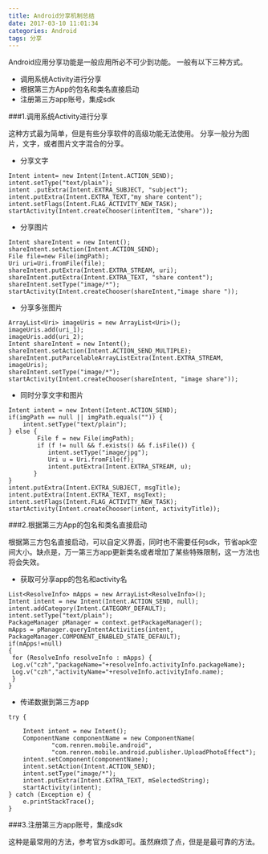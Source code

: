 ```yaml
---
title: Android分享机制总结
date: 2017-03-10 11:01:34
categories: Android
tags: 分享
---
```


Android应用分享功能是一般应用所必不可少到功能。
一般有以下三种方式。

 - 调用系统Activity进行分享 
 - 根据第三方App的包名和类名直接启动 
 - 注册第三方app账号，集成sdk

<!-- more -->


###1.调用系统Activity进行分享

这种方式最为简单，但是有些分享软件的高级功能无法使用。
分享一般分为图片，文字，或者图片文字混合的分享。

 - 分享文字

```
Intent intent= new Intent(Intent.ACTION_SEND);
intent.setType("text/plain");
intent .putExtra(Intent.EXTRA_SUBJECT, "subject");
intent.putExtra(Intent.EXTRA_TEXT,"my share content");
intent.setFlags(Intent.FLAG_ACTIVITY_NEW_TASK);
startActivity(Intent.createChooser(intentItem, "share"));
```

 - 分享图片

```
Intent shareIntent = new Intent(); 
shareIntent.setAction(Intent.ACTION_SEND); 
File file=new File(imgPath);
Uri uri=Uri.fromFile(file);  
shareIntent.putExtra(Intent.EXTRA_STREAM, uri); 
shareIntent.putExtra(Intent.EXTRA_TEXT, "share content");
shareIntent.setType("image/*"); 
startActivity(Intent.createChooser(shareIntent,"image share "));
```

 - 分享多张图片
 

```
ArrayList<Uri> imageUris = new ArrayList<Uri>();
imageUris.add(uri_1); 
imageUris.add(uri_2);
Intent shareIntent = new Intent();
shareIntent.setAction(Intent.ACTION_SEND_MULTIPLE);
shareIntent.putParcelableArrayListExtra(Intent.EXTRA_STREAM, imageUris);
shareIntent.setType("image/*");
startActivity(Intent.createChooser(shareIntent, "image share"));
```

 - 同时分享文字和图片

```
Intent intent = new Intent(Intent.ACTION_SEND);
if(imgPath == null || imgPath.equals("")) {
	intent.setType("text/plain");
} else {
		File f = new File(imgPath);
		if (f != null && f.exists() && f.isFile()) {
	       intent.setType("image/jpg");
	       Uri u = Uri.fromFile(f);
	       intent.putExtra(Intent.EXTRA_STREAM, u);
	   }
}
intent.putExtra(Intent.EXTRA_SUBJECT, msgTitle);
intent.putExtra(Intent.EXTRA_TEXT, msgText);
intent.setFlags(Intent.FLAG_ACTIVITY_NEW_TASK);
startActivity(Intent.createChooser(intent, activityTitle)); 
```

###2.根据第三方App的包名和类名直接启动

根据第三方包名直接启动，可以自定义界面，同时也不需要任何sdk，节省apk空间大小。缺点是，万一第三方app更新类名或者增加了某些特殊限制，这一方法也将会失效。


- 获取可分享app的包名和activity名
	 

```
List<ResolveInfo> mApps = new ArrayList<ResolveInfo>();
Intent intent = new Intent(Intent.ACTION_SEND, null);
intent.addCategory(Intent.CATEGORY_DEFAULT);
intent.setType("text/plain");
PackageManager pManager = context.getPackageManager();
mApps = pManager.queryIntentActivities(intent, PackageManager.COMPONENT_ENABLED_STATE_DEFAULT);
if(mApps!=null)
{
 for (ResolveInfo resolveInfo : mApps) {
 Log.v("czh","packageName="+resolveInfo.activityInfo.packageName);
 Log.v("czh","activityName="+resolveInfo.activityInfo.name);
 }
}
```

 - 传递数据到第三方app 

```
try {

	Intent intent = new Intent();
	ComponentName componentName = new ComponentName(
			"com.renren.mobile.android",
			"com.renren.mobile.android.publisher.UploadPhotoEffect");
	intent.setComponent(componentName);
	intent.setAction(Intent.ACTION_SEND);
	intent.setType("image/*");
	intent.putExtra(Intent.EXTRA_TEXT, mSelectedString);
	startActivity(intent);
} catch (Exception e) {
	e.printStackTrace();
}
```

###3.注册第三方app账号，集成sdk

这种是最常用的方法，参考官方sdk即可。虽然麻烦了点，但是是最可靠的方法。
